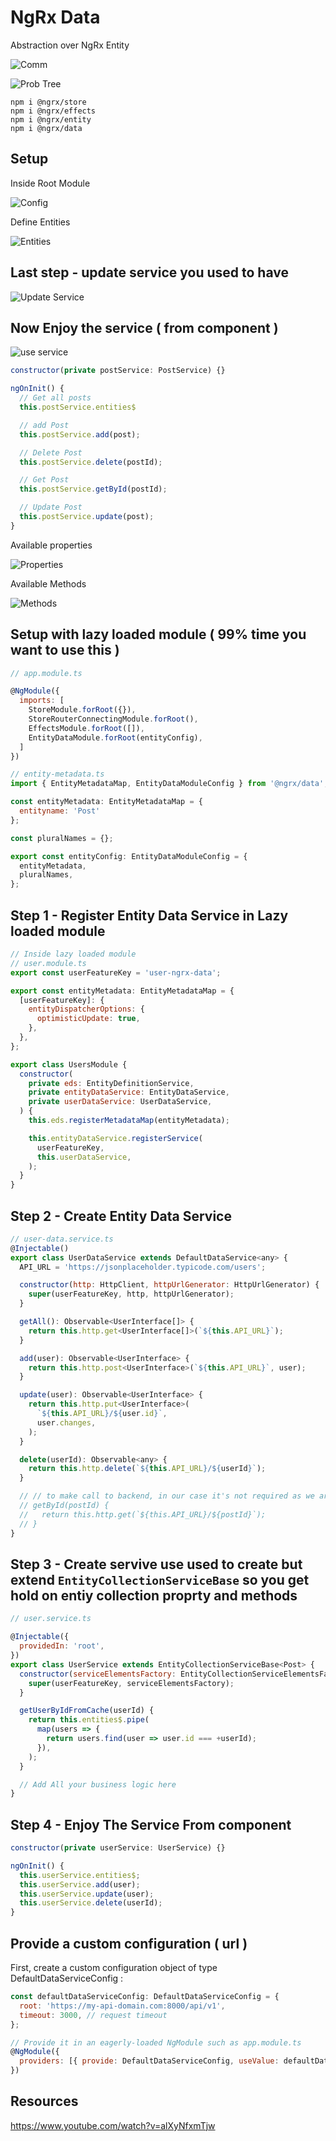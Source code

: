 # NgRx Data

Abstraction over NgRx Entity

![Comm](../images/comm.png)

![Prob Tree](../images/prob-tree.png)

```
npm i @ngrx/store
npm i @ngrx/effects
npm i @ngrx/entity
npm i @ngrx/data
```

## Setup

Inside Root Module

![Config](../images/data-config.png)

Define Entities

![Entities](../images/entity.png)

## Last step - update service you used to have

![Update Service](../images/update-service.png)

## Now Enjoy the service ( from component )

![use service](../images/use-service.png)

```javascript
constructor(private postService: PostService) {}

ngOnInit() {
  // Get all posts
  this.postService.entities$

  // add Post
  this.postService.add(post);

  // Delete Post
  this.postService.delete(postId);

  // Get Post
  this.postService.getById(postId);

  // Update Post
  this.postService.update(post);
}
```

Available properties

![Properties](../images/data-property.png)

Available Methods

![Methods](../images/data-methods.png)

## Setup with lazy loaded module ( 99% time you want to use this )

```javascript
// app.module.ts

@NgModule({
  imports: [
    StoreModule.forRoot({}),
    StoreRouterConnectingModule.forRoot(),
    EffectsModule.forRoot([]),
    EntityDataModule.forRoot(entityConfig),
  ]
})

// entity-metadata.ts
import { EntityMetadataMap, EntityDataModuleConfig } from '@ngrx/data';

const entityMetadata: EntityMetadataMap = {
  entityname: 'Post'
};

const pluralNames = {};

export const entityConfig: EntityDataModuleConfig = {
  entityMetadata,
  pluralNames,
};
```

## Step 1 - Register Entity Data Service in Lazy loaded module

```javascript
// Inside lazy loaded module
// user.module.ts
export const userFeatureKey = 'user-ngrx-data';

export const entityMetadata: EntityMetadataMap = {
  [userFeatureKey]: {
    entityDispatcherOptions: {
      optimisticUpdate: true,
    },
  },
};

export class UsersModule {
  constructor(
    private eds: EntityDefinitionService,
    private entityDataService: EntityDataService,
    private userDataService: UserDataService,
  ) {
    this.eds.registerMetadataMap(entityMetadata);

    this.entityDataService.registerService(
      userFeatureKey,
      this.userDataService,
    );
  }
}
```

## Step 2 - Create Entity Data Service

```javascript
// user-data.service.ts
@Injectable()
export class UserDataService extends DefaultDataService<any> {
  API_URL = 'https://jsonplaceholder.typicode.com/users';

  constructor(http: HttpClient, httpUrlGenerator: HttpUrlGenerator) {
    super(userFeatureKey, http, httpUrlGenerator);
  }

  getAll(): Observable<UserInterface[]> {
    return this.http.get<UserInterface[]>(`${this.API_URL}`);
  }

  add(user): Observable<UserInterface> {
    return this.http.post<UserInterface>(`${this.API_URL}`, user);
  }

  update(user): Observable<UserInterface> {
    return this.http.put<UserInterface>(
      `${this.API_URL}/${user.id}`,
      user.changes,
    );
  }

  delete(userId): Observable<any> {
    return this.http.delete(`${this.API_URL}/${userId}`);
  }

  // // to make call to backend, in our case it's not required as we are using resolver to load this module
  // getById(postId) {
  //   return this.http.get(`${this.API_URL}/${postId}`);
  // }
}
```

## Step 3 - Create servive use used to create but extend `EntityCollectionServiceBase` so you get hold on entiy collection proprty and methods

```javascript
// user.service.ts

@Injectable({
  providedIn: 'root',
})
export class UserService extends EntityCollectionServiceBase<Post> {
  constructor(serviceElementsFactory: EntityCollectionServiceElementsFactory) {
    super(userFeatureKey, serviceElementsFactory);
  }

  getUserByIdFromCache(userId) {
    return this.entities$.pipe(
      map(users => {
        return users.find(user => user.id === +userId);
      }),
    );
  }

  // Add All your business logic here
}
```

## Step 4 - Enjoy The Service From component

```javascript
constructor(private userService: UserService) {}

ngOnInit() {
  this.userService.entities$;
  this.userService.add(user);
  this.userService.update(user);
  this.userService.delete(userId);
}
```

## Provide a custom configuration ( url )

First, create a custom configuration object of type DefaultDataServiceConfig :

```javascript
const defaultDataServiceConfig: DefaultDataServiceConfig = {
  root: 'https://my-api-domain.com:8000/api/v1',
  timeout: 3000, // request timeout
};

// Provide it in an eagerly-loaded NgModule such as app.module.ts
@NgModule({
  providers: [{ provide: DefaultDataServiceConfig, useValue: defaultDataServiceConfig }]
})
```

## Resources

https://www.youtube.com/watch?v=alXyNfxmTjw
